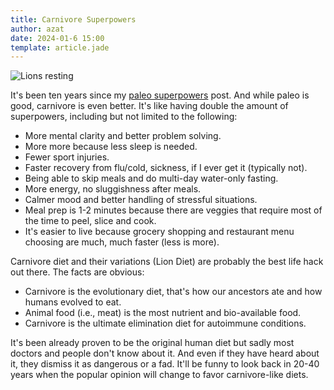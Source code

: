```yaml
---
title: Carnivore Superpowers
author: azat
date: 2024-01-6 15:00
template: article.jade
---
```


![Lions resting](lions.jpg)

It's been ten years since my [paleo superpowers](https://azat.co/blog/paleo-superpowers/) post. And while paleo is good, carnivore is even better. It's like having double the amount of superpowers, including but not limited to the following:

* More mental clarity and better problem solving.
* More more because less sleep is needed.
* Fewer sport injuries.
* Faster recovery from flu/cold, sickness, if I ever get it (typically not).
* Being able to skip meals and do multi-day water-only fasting.
* More energy, no sluggishness after meals.
* Calmer mood and better handling of stressful situations.
* Meal prep is 1-2 minutes because there are veggies that require most of the time to peel, slice and cook.
* It's easier to live because grocery shopping and restaurant menu choosing are much, much faster (less is more).

Carnivore diet and their variations (Lion Diet) are probably the best life hack out there. The facts are obvious:

* Carnivore is the evolutionary diet, that's how our ancestors ate and how humans evolved to eat.
* Animal food (i.e., meat) is the most nutrient and bio-available food.
* Carnivore is the ultimate elimination diet for autoimmune conditions.

It's been already proven to be the original human diet but sadly most doctors and people don't know about it. And even if they have heard about it, they dismiss it as dangerous or a fad. It'll be funny to look back in 20-40 years when the popular opinion will change to favor carnivore-like diets.


